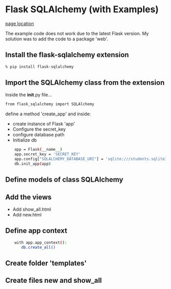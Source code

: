 # Flask SQLAlchemy (with Examples)

[page location](https://pythonbasics.org/flask-sqlalchemy/)

The example code does not work due to the latest Flask version.  My solution was to add the code to a package 'web'.

## Install the flask-sqlalchemy extension

```bash
% pip install flask-sqlalchemy
```

## Import the SQLAlchemy class from the extension

Inside the __init__.py file...

```bash
from flask_sqlalchemy import SQLAlchemy
```

define a method 'create_app' and inside:

- create instance of Flask 'app'
- Configure the secret_key
- configure database path
- Initialize db

```bash
    app = Flask(__name__)
    app.secret_key = 'SECRET_KEY'
    app.config["SQLALCHEMY_DATABASE_URI"] = 'sqlite:///students.sqlite3'
    db.init_app(app)
```

## Define models of class SQLAlchemy

## Add the views

- Add show_all.html
- Add new.html

## Define app context

```bash
    with app.app_context():
       db.create_all()
```

## Create folder 'templates'

## Create files new and show_all


